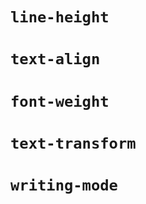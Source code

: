 
# ```line-height```
# ```text-align```
# ```font-weight```
# ```text-transform```
# ```writing-mode```